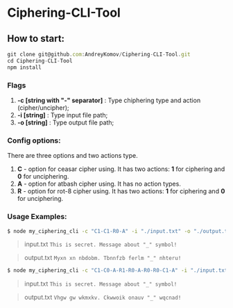# Ciphering-CLI-Tool

## How to start:
```javascript
git clone git@github.com:AndreyKomov/Ciphering-CLI-Tool.git
cd Ciphering-CLI-Tool
npm install
```
### Flags
1. **-c [string with "-" separator]** : Type chiphering type and action (cipher/uncipher);
2. **-i [string]** : Type input file path;
3. **-o [string]** : Type output file path;

### Config options:
There are three options and two actions type.
1. **C** - option for ceasar cipher using. It has two actions: **1** for ciphering and **0** for unciphering.
2. **A** - option for atbash cipher using. It has no action types.
3. **R** - option for rot-8 cipher using. It has two actions: **1** for ciphering and **0** for unciphering.

### Usage Examples:
```bash
$ node my_ciphering_cli -c "C1-C1-R0-A" -i "./input.txt" -o "./output.txt"
```

> input.txt
> `This is secret. Message about "_" symbol!`

> output.txt
> `Myxn xn nbdobm. Tbnnfzb ferlm "_" nhteru!`

```bash
$ node my_ciphering_cli -c "C1-C0-A-R1-R0-A-R0-R0-C1-A" -i "./input.txt" -o "./output.txt"
```

> input.txt
> `This is secret. Message about "_" symbol!`

> output.txt
> `Vhgw gw wkmxkv. Ckwwoik onauv "_" wqcnad!`
